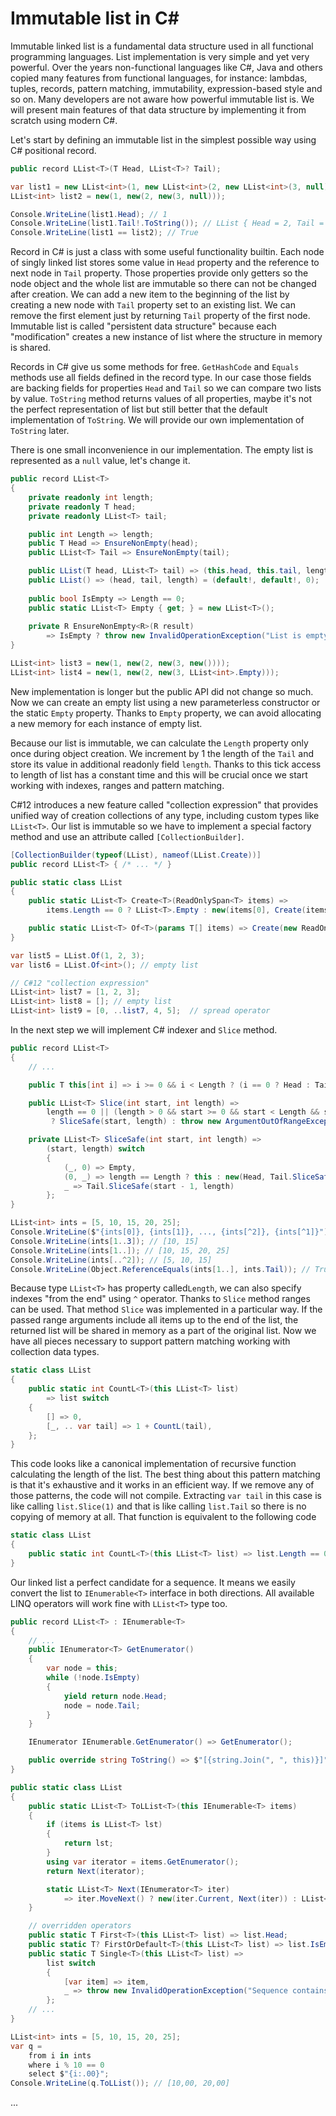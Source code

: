 # Immutable list in C#

Immutable linked list is a fundamental data structure used in all functional programming languages. List implementation is very simple and yet very powerful. Over the years non-functional languages like C#, Java and others copied many features from functional languages, for instance: lambdas, tuples, records, pattern matching, immutability, expression-based style and so on. Many developers are not aware how powerful immutable list is. We will present main features of that data structure by implementing it from scratch using modern C#.

Let's start by defining an immutable list in the simplest possible way using C# positional record.

```csharp
public record LList<T>(T Head, LList<T>? Tail);

var list1 = new LList<int>(1, new LList<int>(2, new LList<int>(3, null))); 
LList<int> list2 = new(1, new(2, new(3, null)));

Console.WriteLine(list1.Head); // 1
Console.WriteLine(list1.Tail!.ToString()); // LList { Head = 2, Tail = LList { Head = 3, Tail =  } }
Console.WriteLine(list1 == list2); // True
```

Record in C# is just a class with some useful functionality builtin. Each node of singly linked list stores some value in `Head` property and the reference to next node in `Tail` property. Those properties provide only getters so the node object and the whole list are immutable so there can not be changed after creation. We can add a new item to the beginning of the list by creating a new node with `Tail` property set to an existing list. We can remove the first element just by returning `Tail` property of the first node. Immutable list is called "persistent data structure" because each "modification" creates a new instance of list where the structure in memory is shared. 

Records in C# give us some methods for free. `GetHashCode` and `Equals` methods use all fields defined in the record type. In our case those fields are backing fields for properties `Head` and `Tail` so we can compare two lists by value. `ToString` method returns values of all properties, maybe it's not the perfect representation of list but still better that the default implementation of `ToString`. We will provide our own implementation of `ToString` later.  

There is one small inconvenience in our implementation. The empty list is represented as a `null` value, let's change it.

```csharp
public record LList<T>
{
    private readonly int length;
    private readonly T head;
    private readonly LList<T> tail;

    public int Length => length;
    public T Head => EnsureNonEmpty(head);
    public LList<T> Tail => EnsureNonEmpty(tail);

    public LList(T head, LList<T> tail) => (this.head, this.tail, length) = (head, tail, tail.Length + 1);
    public LList() => (head, tail, length) = (default!, default!, 0);
    
    public bool IsEmpty => Length == 0;    
    public static LList<T> Empty { get; } = new LList<T>();   
     
    private R EnsureNonEmpty<R>(R result)
        => IsEmpty ? throw new InvalidOperationException("List is empty") : result;
}

LList<int> list3 = new(1, new(2, new(3, new())));
LList<int> list4 = new(1, new(2, new(3, LList<int>.Empty)));
```

New implementation is longer but the public API did not change so much. Now we can create an empty list using a new  parameterless constructor or the static `Empty` property. Thanks to `Empty` property, we can avoid allocating a new memory for each instance of empty list.

Because our list is immutable, we can calculate the `Length` property only once during object creation. We increment by 1 the length of the `Tail` and store its value in additional readonly field `length`. Thanks to this tick access to length of list has a constant time and this will be crucial once we start working with indexes, ranges and pattern matching.

C#12 introduces a new feature called "collection expression" that provides unified way of creation collections of any type, including custom types like `LList<T>`. Our list is immutable so we have to implement a special factory method and use an attribute called `[CollectionBuilder]`.

```csharp
[CollectionBuilder(typeof(LList), nameof(LList.Create))]
public record LList<T> { /* ... */ }

public static class LList
{
    public static LList<T> Create<T>(ReadOnlySpan<T> items) =>
        items.Length == 0 ? LList<T>.Empty : new(items[0], Create(items.Slice(1)));

    public static LList<T> Of<T>(params T[] items) => Create(new ReadOnlySpan<T>(items));
}

var list5 = LList.Of(1, 2, 3);
var list6 = LList.Of<int>(); // empty list

// C#12 "collection expression" 
LList<int> list7 = [1, 2, 3]; 
LList<int> list8 = []; // empty list
LList<int> list9 = [0, ..list7, 4, 5];  // spread operator
```

In the next step we will implement C# indexer and `Slice` method. 

```csharp
public record LList<T>
{
    // ...

    public T this[int i] => i >= 0 && i < Length ? (i == 0 ? Head : Tail[i - 1]) : throw new ArgumentOutOfRangeException();

    public LList<T> Slice(int start, int length) =>
        length == 0 || (length > 0 && start >= 0 && start < Length && start + length - 1 < Length)
         ? SliceSafe(start, length) : throw new ArgumentOutOfRangeException();

    private LList<T> SliceSafe(int start, int length) =>
        (start, length) switch
        {
            (_, 0) => Empty,
            (0, _) => length == Length ? this : new(Head, Tail.SliceSafe(0, length - 1)),
            _ => Tail.SliceSafe(start - 1, length)
        };
}

LList<int> ints = [5, 10, 15, 20, 25];
Console.WriteLine($"{ints[0]}, {ints[1]}, ..., {ints[^2]}, {ints[^1]}"); // 5, 10, ..., 20, 25
Console.WriteLine(ints[1..3]); // [10, 15]
Console.WriteLine(ints[1..]); // [10, 15, 20, 25]
Console.WriteLine(ints[..^2]); // [5, 10, 15]
Console.WriteLine(Object.ReferenceEquals(ints[1..], ints.Tail)); // True !
```

Because type `LList<T>`  has property called`Length`, we can also specify indexes "from the end" using `^` operator. Thanks to `Slice` method ranges can be used. That method `Slice` was implemented in a particular way. If the passed range arguments include all items up to the end of the list, the returned list will be shared in memory as a part of the original list. Now we have all pieces necessary to support pattern matching working with collection data types.  

```csharp
static class LList
{
    public static int CountL<T>(this LList<T> list)
        => list switch
    {
        [] => 0,
        [_, .. var tail] => 1 + CountL(tail),
    };
}
```

This code looks like a canonical implementation of recursive function calculating the length of the list. The best thing about this pattern matching is that it's exhaustive and it works in an efficient way. If we remove any of those patterns, the code will not compile. Extracting `var tail` in this case is like calling `list.Slice(1)` and that is like calling `list.Tail` so there is no copying of memory at all. That function is equivalent to the following code

```csharp
static class LList
{
    public static int CountL<T>(this LList<T> list) => list.Length == 0 ? 0 : 1 + CountL(list.Tail);
}
```

Our linked list a perfect candidate for a sequence. It means we easily convert the list to `IEnumerable<T>` interface in both directions. All available LINQ operators will work fine with `LList<T>` type too.

```csharp
public record LList<T> : IEnumerable<T>
{
    // ...  
    public IEnumerator<T> GetEnumerator()
    {
        var node = this;
        while (!node.IsEmpty)
        {
            yield return node.Head;
            node = node.Tail;
        }
    }

    IEnumerator IEnumerable.GetEnumerator() => GetEnumerator();

    public override string ToString() => $"[{string.Join(", ", this)}]";
}

public static class LList
{
    public static LList<T> ToLList<T>(this IEnumerable<T> items)
    {
        if (items is LList<T> lst)
        {
            return lst;
        }
        using var iterator = items.GetEnumerator();
        return Next(iterator);

        static LList<T> Next(IEnumerator<T> iter)
            => iter.MoveNext() ? new(iter.Current, Next(iter)) : LList<T>.Empty;
    }

    // overridden operators
    public static T First<T>(this LList<T> list) => list.Head;
    public static T? FirstOrDefault<T>(this LList<T> list) => list.IsEmpty ? default : list.Head;
    public static T Single<T>(this LList<T> list) =>
        list switch
        {
            [var item] => item,
            _ => throw new InvalidOperationException("Sequence contains no elements or more than one element")
        };
    // ... 
}

LList<int> ints = [5, 10, 15, 20, 25];
var q =
    from i in ints
    where i % 10 == 0
    select $"{i:.00}";    
Console.WriteLine(q.ToLList()); // [10,00, 20,00]
```

...
